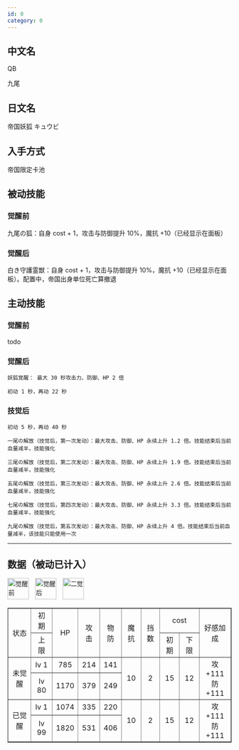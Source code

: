 ```yaml
---
id: 0
category: 0
---
```


## 中文名

QB

九尾

## 日文名

帝国妖狐 キュウビ

## 入手方式

帝国限定卡池

## 被动技能

### 觉醒前

九尾の狐：自身 cost + 1，攻击与防御提升 10%，魔抗 +10（已经显示在面板）

### 觉醒后

白き守護霊獣：自身 cost + 1，攻击与防御提升 10%，魔抗 +10（已经显示在面板）。配置中，帝国出身单位死亡算撤退

## 主动技能

### 觉醒前

todo

### 觉醒后

    妖狐覚醒： 最大 30 秒攻击力、防御、HP 2 倍

    初动 1 秒，再动 22 秒

### 技觉后

    初动 5 秒，再动 40 秒

    一尾の解放（技觉后，第一次发动）：最大攻击、防御、HP 永续上升 1.2 倍。技能结束后当前血量减半，技能强化

    三尾の解放（技觉后，第二次发动）：最大攻击、防御、HP 永续上升 1.9 倍。技能结束后当前血量减半，技能强化

    五尾の解放（技觉后，第三次发动）：最大攻击、防御、HP 永续上升 2.6 倍。技能结束后当前血量减半，技能强化

    七尾の解放（技觉后，第四次发动）：最大攻击、防御、HP 永续上升 3.3 倍。技能结束后当前血量减半，技能强化

    九尾の解放（技觉后，第五次发动）：最大攻击、防御、HP 永续上升 4 倍。技能结束后当前血量减半，该技能只能使用一次

---

## 数据（被动已计入）

<img src="../../favicon.ico" width="48px" height="48px" style="margin-right: 10px;" alt="觉醒前" data-before-awaken />
<img src="../../favicon.ico" width="48px" height="48px" style="margin-right: 10px;" alt="觉醒后" data-after-awaken />
<img src="../../favicon.ico" width="48px" height="48px" alt="二觉" data-twice-awaken />

<table style="width: 100%; text-align: center;" border="1">
  <tr>
    <td rowspan="2">状态</td>
    <td>初期</td>
    <td rowspan="2">HP</td>
    <td rowspan="2">攻击</td>
    <td rowspan="2">物防</td>
    <td rowspan="2">魔抗</td>
    <td rowspan="2">挡数</td>
    <td colspan="2">cost</td>
    <td rowspan="2">好感加成</td>
  </tr>
  <tr>
    <td>上限</td>
    <td>初期</td>
    <td>下限</td>
  </tr>
  <tr>
    <td rowspan="2">未觉醒</td>
    <td>lv 1</td>
    <td data-before-hp>785</td>
    <td data-before-attack>214</td>
    <td data-before-pd>141</td>
    <td rowspan="2" data-before-mk>10</td>
    <td rowspan="2" data-before-block>2</td>
    <td rowspan="2" data-before-cost-upper-limit>15</td>
    <td rowspan="2" data-before-cost-lower-limit>12</td>
    <td rowspan="2" data-before-reward-point>
      攻 +111
      <br />
      防 +111
    </td>
  </tr>
  <tr>
    <td>lv 80</td>
    <td>1170</td>
    <td>379</td>
    <td>249</td>
  </tr>
  <tr>
    <td rowspan="2">已觉醒</td>
    <td>lv 1</td>
    <td data-after-hp>1074</td>
    <td data-after-attack>335</td>
    <td data-after-pd>220</td>
    <td rowspan="2" data-after-mk>10</td>
    <td rowspan="2" data-after-block>2</td>
    <td rowspan="2" data-after-cost-upper-limit>15</td>
    <td rowspan="2" data-after-cost-lower-limit>12</td>
    <td rowspan="2" data-after-reward-point>
      攻 +111
      <br />
      防 +111
    </td>
  </tr>
  <tr>
    <td>lv 99</td>
    <td>1820</td>
    <td>531</td>
    <td>406</td>
  </tr>
</table>
